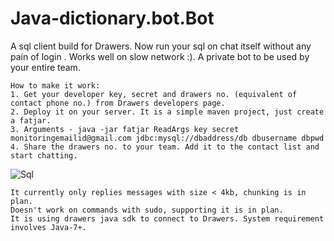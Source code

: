 # Java-dictionary.bot.Bot

A sql client build for Drawers. Now run your sql on chat itself without any pain of login
. Works well on slow network :). A private bot to be used by your entire team.

```
How to make it work:
1. Get your developer key, secret and drawers no. (equivalent of contact phone no.) from Drawers developers page.
2. Deploy it on your server. It is a simple maven project, just create a fatjar. 
3. Arguments - java -jar fatjar ReadArgs key secret monitoringemailid@gmail.com jdbc:mysql://dbaddress/db dbusername dbpwd
4. Share the drawers no. to your team. Add it to the contact list and start chatting.
```
![Sql](https://lh5.googleusercontent.com/-rqc6O9sdeZg/V0KpA6YRSqI/AAAAAAAAC70/_wpd96pDNCEWjAaUPxQpMPQEe6Ju2feiwCL0B/w328-h583-no/2016-05-22.jpg)

```
It currently only replies messages with size < 4kb, chunking is in plan.
Doesn't work on commands with sudo, supporting it is in plan.
It is using drawers java sdk to connect to Drawers. System requirement involves Java-7+.
```

